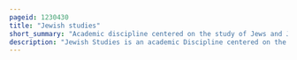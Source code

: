 ```yaml
---
pageid: 1230430
title: "Jewish studies"
short_summary: "Academic discipline centered on the study of Jews and Judaism"
description: "Jewish Studies is an academic Discipline centered on the Study of Jews and Judaism. Jewish Studies is interdisciplinary and combines Aspects of History middle eastern Studies asian Studies oriental Studies religious Studies archeology sociology Languages political Science Area Studies Women Studies and ethnic Studies. As a separate Field jewish Studies is present mainly in Colleges and Universities in north America."
---
```

